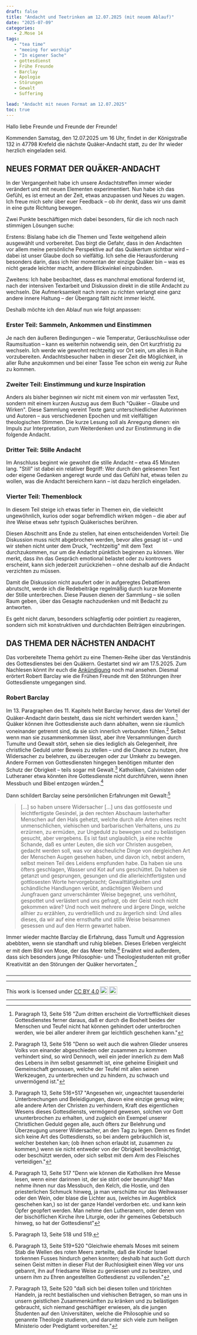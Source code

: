 ```yaml
---
draft: false
title: "Andacht und Teetrinken am 12.07.2025 (mit neuem Ablauf)"
date: "2025-07-09"
categories:
   - 2.Mose 14
tags:
   - "tea time"
   - "meeing for worship"
   - "In eigener Sache"
   - gottesdienst
   - Frühe Freunde
   - Barclay
   - Apologie
   - Störungen
   - Gewalt
   - Suffering

lead: "Andacht mit neuen Format am 12.07.2025"
toc: true
---
```


Hallo liebe Freunde und Freunde der Freunde!

Kommenden Samstag, den 12.07.2025 um 16 Uhr, findet in der Königstraße 132 in 47798 Krefeld die nächste Quäker-Andacht statt, zu der Ihr wieder herzlich eingeladen seid.

## NEUES FORMAT DER QUÄKER-ANDACHT

In der Vergangenheit habe ich unsere Andachtstreffen immer wieder verändert und mit neuen Elementen experimentiert. Nun habe ich das Gefühl, es ist erneut an der Zeit, etwas anzupassen und Neues zu wagen. Ich freue mich sehr über euer Feedback – ob ihr denkt, dass wir uns damit in eine gute Richtung bewegen.

Zwei Punkte beschäftigen mich dabei besonders, für die ich noch nach stimmigen Lösungen suche:

Erstens: Bislang habe ich die Themen und Texte weitgehend allein ausgewählt und vorbereitet. Das birgt die Gefahr, dass in den Andachten vor allem meine persönliche Perspektive auf das Quäkertum sichtbar wird – dabei ist unser Glaube doch so vielfältig. Ich sehe die Herausforderung besonders darin, dass ich hier momentan der einzige Quäker bin – was es nicht gerade leichter macht, andere Blickwinkel einzubinden.

Zweitens: Ich habe beobachtet, dass es manchmal emotional fordernd ist, nach der intensiven Textarbeit und Diskussion direkt in die stille Andacht zu wechseln. Die Aufmerksamkeit nach innen zu richten verlangt eine ganz andere innere Haltung – der Übergang fällt nicht immer leicht.

Deshalb möchte ich den Ablauf nun wie folgt anpassen:


### Erster Teil: Sammeln, Ankommen und Einstimmen

Je nach den äußeren Bedingungen – wie Temperatur, Geräuschkulisse oder Raumsituation – kann es weiterhin notwendig sein, den Ort kurzfristig zu wechseln. Ich werde wie gewohnt rechtzeitig vor Ort sein, um alles in Ruhe vorzubereiten. Andachtsbesucher haben in dieser Zeit die Möglichkeit, in aller Ruhe anzukommen und bei einer Tasse Tee schon ein wenig zur Ruhe zu kommen.

### Zweiter Teil: Einstimmung und kurze Inspiration

Anders als bisher beginnen wir nicht mit einem von mir verfassten Text, sondern mit einem kurzen Auszug aus dem Buch "Quäker – Glaube und Wirken". Diese Sammlung vereint Texte ganz unterschiedlicher Autorinnen und Autoren – aus verschiedenen Epochen und mit vielfältigen theologischen Stimmen. Die kurze Lesung soll als Anregung dienen: ein Impuls zur Interpretation, zum Weiterdenken und zur Einstimmung in die folgende Andacht.

### Dritter Teil: Stille Andacht

Im Anschluss beginnt wie gewohnt die stille Andacht – etwa 45 Minuten lang. "Still" ist dabei ein relativer Begriff: Wer durch den gelesenen Text oder eigene Gedanken angeregt wurde und das Gefühl hat, etwas teilen zu wollen, was die Andacht bereichern kann – ist dazu herzlich eingeladen.

### Vierter Teil: Themenblock

In diesem Teil steige ich etwas tiefer in Themen ein, die vielleicht ungewöhnlich, kurios oder sogar befremdlich wirken mögen – die aber auf ihre Weise etwas sehr typisch Quäkerisches berühren.

Diesen Abschnitt ans Ende zu stellen, hat einen entscheidenden Vorteil: Die Diskussion muss nicht abgebrochen werden, bevor alles gesagt ist – und wir stehen nicht unter dem Druck, "rechtzeitig" mit dem Text durchzukommen, nur um die Andacht pünktlich beginnen zu können. Wer merkt, dass ihn das Gespräch emotional belastet oder zu kontrovers erscheint, kann sich jederzeit zurückziehen – ohne deshalb auf die Andacht verzichten zu müssen.

Damit die Diskussion nicht ausufert oder in aufgeregtes Debattieren abrutscht, werde ich die Redebeiträge regelmäßig durch kurze Momente der Stille unterbrechen. Diese Pausen dienen der Sammlung – sie sollen Raum geben, über das Gesagte nachzudenken und mit Bedacht zu antworten.

Es geht nicht darum, besonders schlagfertig oder pointiert zu reagieren, sondern sich mit konstruktiven und durchdachten Beiträgen einzubringen.

## DAS THEMA DER NÄCHSTEN ANDACHT

Das vorbereitete Thema gehört zu eine Themen-Reihe über das Verständnis des Gottesdienstes bei den Quäkern. Gestartet sind wir am 17.5.2025. Zum Nachlesen könnt ihr euch die [Ankündigung](https://quaker-kr.de/post/2025/05-03-gottesdiest/) noch mal ansehen. Diesmal erörtert Robert Barclay wie die Frühen Freunde mit den Stöhrungen ihrer Gottesdienste umgegangen sind.


### Robert Barclay


Im 13. Paragraphen des 11. Kapitels hebt Barclay hervor, dass der Vorteil der Quäker-Andacht darin besteht, dass sie nicht verhindert werden kann.[^foot-001] Quäker können ihre Gottesdienste auch dann abhalten, wenn sie räumlich voneinander getrennt sind, da sie sich innerlich verbunden fühlen.[^foot-002] Selbst wenn man sie zusammenkommen lässt, aber ihre Versammlungen durch Tumulte und Gewalt stört, sehen sie dies lediglich als Gelegenheit, ihre christliche Geduld unter Beweis zu stellen – und die Chance zu nutzen, ihre Widersacher zu belehren, zu überzeugen oder zur Umkehr zu bewegen. Andere Formen von Gottesdiensten hingegen benötigen mitunter den Schutz der Obrigkeit – teils sogar mit Gewalt.[^foot-003] Katholiken, Calvinisten oder Lutheraner etwa könnten ihre Gottesdienste nicht durchführen, wenn ihnen Messbuch und Bibel entzogen würden.[^foot-004]

Dann schildert Barclay seine persönlichen Erfahrungen mit Gewalt:[^foot-005]

> [...] so haben unsere Widersacher [...] uns das gottloseste und leichtfertigste Gesindel, ja den rechten Abschaum lasterhafter Menschen auf den Hals gehetzt, welche durch alle Arten eines recht unmenschlichen, viehischen und barbarischen Verhaltens, uns zu erzürnen, zu ermüden, zur Ungeduld zu bewegen und zu belästigen gesucht, aber vergebens. Es ist fast unglaublich, ja eine rechte Schande, daß es unter Leuten, die sich vor Christen ausgeben, gedacht werden soll, was vor abscheuliche Dinge von dergleichen Art der Menschen Augen gesehen haben, und davon ich, nebst andern, selbst meinen Teil des Leidens empfunden habe. Da haben sie uns öfters geschlagen, Wasser und Kot auf uns geschüttet. Da haben sie getanzt und gesprungen, gesungen und die allerleichtfertigsten und gottlosesten Worte hervorgebracht; Gewalttätigkeiten und schändliche Handlungen verübt, andächtigen Weibern und Jungfrauen ganz unverschämter Weise begegnet, uns verhöhnt, gespottet und verlästert und uns gefragt, ob der Geist noch nicht gekommen wäre? Und noch weit mehrere und ärgere Dinge, welche allhier zu erzählen, zu verdrießlich und zu ärgerlich sind: Und alles dieses, da wir auf eine ernsthafte und stille Weise beisammen gesessen und auf den Herrn gewartet haben.

Immer wieder machte Barclay die Erfahrung, dass Tumult und Aggression abebbten, wenn sie standhaft und ruhig blieben. Dieses Erleben vergleicht er mit dem Bild von Mose, der das Meer teilte.[^foot-006] Erwähnt wird außerdem, dass sich besonders junge Philosophie- und Theologiestudenten mit großer Kreativität an den Störungen der Quäker hervortaten.[^foot-007]

###

------

[^foot-001]: Paragraph 13, Seite 516 "Zum dritten erscheint die Vortrefflichkeit
dieses Gottesdienstes ferner daraus, daß er
durch die Bosheit beides der Menschen und Teufel
nicht hat können gehindert oder unterbrochen werden,
wie bei aller anderer ihrem gar leichtlich geschehen kann."

[^foot-002]: Paragraph 13, Seite 516 "Denn so weit auch die wahren
Glieder unseres Volks von einander abgeschieden
oder zusammen zu kommen verhindert sind, so wird
Dennoch, weil ein jeder innerlich zu dem Maß des
Lebens in ihm selbst gesammelt ist, eine geheime
Einigkeit und Gemeinschaft genossen, welche der
Teufel mit allen seinen Werkzeugen, zu unterbrechen
und zu hindern, zu schwach und unvermögend ist."

[^foot-003]: Paragraph 13, Seite 516+517 "Angesehen wir, ungeachtet tausenderlei
Unterbrechungen und Beleidigungen, davon eine
einzige genug wäre; alle andere Arten der Christen zu
verhindern, Kraft des eigentlichen Wesens dieses
Gottesdiensts, vermögend gewesen, solchen vor Gott
ununterbrochen zu erhalten, und zugleich ein Exempel
unserer Christlichen Geduld gegen alle, auch öfters zur
Belehrung und Überzeugung unserer Widersacher,
an den Tag zu legen. Denn es findet sich keine Art
des Gottesdiensts, so bei andern gebräuchlich ist, welcher
bestehen kan; (ob ihnen schon erlaubt ist, zusammen
zu kommen,) wenn sie nicht entweder von
der Obrigkeit bevollmächtigt, oder beschützt werden,
oder sich selbst mit dem Arm des Fleisches verteidigen."

[^foot-004]: Paragraph 13, Seite 517 "Denn wie können die Katholiken ihre
Messe lesen, wenn einer darinnen ist, der sie stört
oder beunruhigt? Man nehme ihnen nur das Messbuch,
den Kelch, die Hostie, und den priesterlichen
Schmuck hinweg, ja man verschütte nur das
Weihwasser oder den Wein, oder blase die Lichter
aus, (welches im Augenblick geschehen kan,) so ist der
ganze Handel verdorben etc. und kann kein Opfer geopfert
werden. Man nehme den Lutheranern, oder denen
von der bischöflichen Kirche ihre Liturgie, oder
ihr gemeines Gebetsbuch hinweg, so hat der Gottesdienst"

[^foot-005]:  Paragraph 13, Seite 518 und 519.

[^foot-006]: Paragraph 13, Seite 519+520 "Gleichwie
ehemals Moses mit seinem Stab die Wellen des
roten Meers zerteilte, daß die Kinder Israel torkennen
Fusses hindurch gehen konnten; deshalb hat auch
Gott durch seinen Geist mitten in dieser Flut der
Ruchlosigkeit einen Weg vor uns gebannt, ihn auf
friedsame Weise zu geniessen und zu besitzen, und
unsern ihm zu Ehren angestellten Gottesdienst zu vollenden."

[^foot-007]: Paragraph 13, Seite 520 "daß sich bei diesen tollen und
törichten Handeln, ja recht bestialischen und viehischen
Betragen, so man uns in unsern geistlichen Zusammenkünften
zu kränken und zu belästigen gebraucht,
sich niemand geschäftiger erwiesen, als die jungen
Studenten auf den Universitäten, welche die
Philosophie und so genannte Theologie studieren,
und darunter sich viele zum heiligen Ministerio oder
Predigtamt vorbereiten."

---

<p xmlns:cc="http://creativecommons.org/ns#" >This work is licensed under <a href="https://creativecommons.org/licenses/by/4.0/?ref=chooser-v1" target="\_blank" rel="license noopener noreferrer" style="display:inline-block;">CC BY 4.0<img style="height:22px!important;margin-left:3px;vertical-align:text-bottom;" src="https://mirrors.creativecommons.org/presskit/icons/cc.svg?ref=chooser-v1" alt=""><img style="height:22px!important;margin-left:3px;vertical-align:text-bottom;" src="https://mirrors.creativecommons.org/presskit/icons/by.svg?ref=chooser-v1" alt=""></a></p>

---
